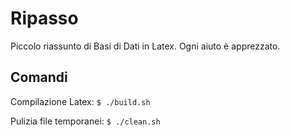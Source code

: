 # Ripasso

Piccolo riassunto di Basi di Dati in Latex. Ogni aiuto è apprezzato.

## Comandi

Compilazione Latex:
`$ ./build.sh`

Pulizia file temporanei:
`$ ./clean.sh`
